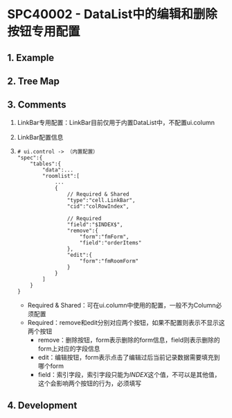 # SPC40002 - DataList中的编辑和删除按钮专用配置

## 1. Example



## 2. Tree Map

## 3. Comments

1. LinkBar专用配置：LinkBar目前仅用于内置DataList中，不配置ui.column
2. LinkBar配置信息
3. ```
   # ui.control -> （内置配置）
   "spec":{
       "tables":{
           "data":...
           "roomlist":[
               ...
               {
                   // Required & Shared
                   "type":"cell.LinkBar",
                   "cid":"colRowIndex",

                   // Required
                   "field":"$INDEX$",
                   "remove":{
                       "form":"fmForm",
                       "field":"orderItems"
                   },
                   "edit":{
                       "form":"fmRoomForm"
                   }
               }
           ]
       }
   }
   ```

   * Required & Shared：可在ui.column中使用的配置，一般不为Column必须配置
   * Required：remove和edit分别对应两个按钮，如果不配置则表示不显示这两个按钮
     * remove：删除按钮，form表示删除的form信息，field则表示删除的form上对应的字段信息
     * edit：编辑按钮，form表示点击了编辑过后当前记录数据需要填充到哪个form
     * field：索引字段，索引字段只能为$INDEX$这个值，不可以是其他值，这个会影响两个按钮的行为，必须填写

## 4. Development



